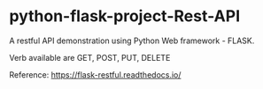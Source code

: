 # python-flask-project-Rest-API
A restful API demonstration using Python Web framework - FLASK.

Verb available are GET, POST, PUT, DELETE

Reference: https://flask-restful.readthedocs.io/
